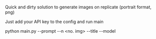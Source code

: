Quick and dirty solution to generate images on replicate (portrait format, png)

Just add your API key to the config and run main

python main.py --prompt <your prompt> --n <no. img> --title <file name> --model <model name>
